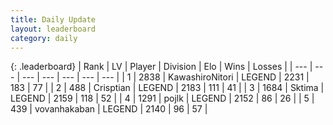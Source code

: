 ```yaml
---
title: Daily Update
layout: leaderboard
category: daily
---
```


{: .leaderboard}
| Rank | LV | Player | Division | Elo | Wins | Losses |
| --- | --- | --- | --- | --- | --- | --- |
| <span data-change="1">1</span> | 2838 | <span title="ID: 164871">KawashiroNitori</span> | LEGEND | <span data-change="29">2231</span> | <span data-change="18">183</span> | <span data-change="5">77</span> |
| <span data-change="1">2</span> | 488 | <span title="ID: 665674">Crisptian</span> | LEGEND | <span data-change="0">2183</span> | <span data-change="0">111</span> | <span data-change="0">41</span> |
| <span data-change="1">3</span> | 1684 | <span title="ID: 353063">Sktima</span> | LEGEND | <span data-change="-20">2159</span> | <span data-change="0">118</span> | <span data-change="2">52</span> |
| <span data-change="1">4</span> | 1291 | <span title="ID: 4783">pojlk</span> | LEGEND | <span data-change="-21">2152</span> | <span data-change="7">86</span> | <span data-change="5">26</span> |
| <span data-change="1">5</span> | 439 | <span title="ID: 413576">vovanhakaban</span> | LEGEND | <span data-change="0">2140</span> | <span data-change="0">96</span> | <span data-change="0">57</span> |